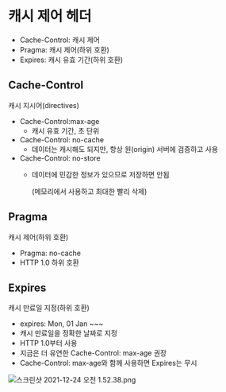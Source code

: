 # 캐시 제어 헤더

- Cache-Control: 캐시 제어
- Pragma: 캐시 제어(하위 호환)
- Expires: 캐시 유효 기간(하위 호환)

 

## Cache-Control

캐시 지시어(directives)

- Cache-Control:max-age
    - 캐시 유효 기간, 초 단위
- Cache-Control: no-cache
    - 데이터는 캐시해도 되지만, 항상 원(origin) 서버에 검증하고 사용
- Cache-Control: no-store
    - 데이터에 민감한 정보가 있으므로 저장하면 안됨
        
        (메모리에서 사용하고 최대한 빨리 삭제)
        

## Pragma

캐시 제어(하위 호환)

- Pragma: no-cache
- HTTP 1.0 하위 호환

## Expires

캐시 만료일 지정(하위 호환)

- expires: Mon, 01 Jan ~~~
- 캐시 만료일을 정확한 날짜로 지정
- HTTP 1.0부터 사용
- 지금은 더 유연한 Cache-Control: max-age 권장
- Cache-Control: max-age와 함께 사용하면 Expires는 무시

![스크린샷 2021-12-24 오전 1.52.38.png](%E1%84%8F%E1%85%A2%E1%84%89%E1%85%B5%20%E1%84%8C%E1%85%A6%E1%84%8B%E1%85%A5%20%E1%84%92%E1%85%A6%E1%84%83%E1%85%A5%20e3a7510f78764b1eac84438f163f7de0/%E1%84%89%E1%85%B3%E1%84%8F%E1%85%B3%E1%84%85%E1%85%B5%E1%86%AB%E1%84%89%E1%85%A3%E1%86%BA_2021-12-24_%E1%84%8B%E1%85%A9%E1%84%8C%E1%85%A5%E1%86%AB_1.52.38.png)
